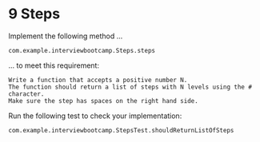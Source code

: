 # 9 Steps

Implement the following method ...

    com.example.interviewbootcamp.Steps.steps

... to meet this requirement:

    Write a function that accepts a positive number N.
    The function should return a list of steps with N levels using the # character.
    Make sure the step has spaces on the right hand side.

Run the following test to check your implementation:

    com.example.interviewbootcamp.StepsTest.shouldReturnListOfSteps